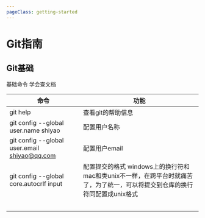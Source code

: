 ```yaml
---
pageClass: getting-started
---
```


# Git指南

## Git基础
基础命令 学会查文档

| 命令                                         | 功能                                                         |
| -------------------------------------------- | ------------------------------------------------------------ |
| git help                                     | 查看git的帮助信息                                            |
| git config --global user.name shiyao         | 配置用户名称                                                 |
| git config --global user.email shiyao@qq.com | 配置用户email                                                |
| git config --global core.autocrlf input      | 配置提交的格式  windows上的换行符和mac和类unix不一样，在跨平台时就痛苦了，为了统一，可以将提交到仓库的换行符同配置成unix格式 |
|                                              |                                                              |
|                                              |                                                              |
|                                              |                                                              |
|                                              |                                                              |
|                                              |                                                              |

